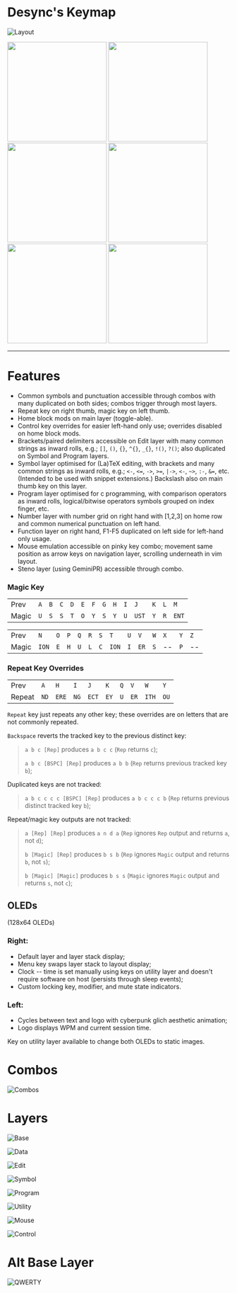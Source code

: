 # Desync's Keymap
![Layout](images/layout.png?raw=true)


<img src="./images/left.gif" height="225"> <img src="./images/right.jpg" height="225"> <img src="./images/base display.png" height="225"> <img src="./images/edit display.png" height="225"> <img src="./images/waves.png" height="225"> <img src="./images/four-byte-burger.png" height="225">

---
# Features
- Common symbols and punctuation accessible through combos with many duplicated on both sides; combos trigger through most layers.
- Repeat key on right thumb, magic key on left thumb.
- Home block mods on main layer (toggle-able).
- Control key overrides for easier left-hand only use; overrides disabled on home block mods.
- Brackets/paired delimiters accessible on Edit layer with many common strings as inward rolls, e.g.; `[]`, `()`, `{}`, `^{}`, `_{}`, `!()`, `?()`; also duplicated on Symbol and Program layers.
- Symbol layer optimised for (La)TeX editing, with brackets and many common strings as inward rolls, e.g.; `<-`, `<=`, `->`, `>=`, `|->`, `<-`, `~>`, `:-`, `&=`, etc. (Intended to be used with snippet extensions.) Backslash also on main thumb key on this layer.
- Program layer optimised for c programming, with comparison operators as inward rolls, logical/bitwise operators symbols grouped on index finger, etc.
- Number layer with number grid on right hand with [1,2,3] on home row and common numerical punctuation on left hand.
- Function layer on right hand, F1-F5 duplicated on left side for left-hand only usage.
- Mouse emulation accessible on pinky key combo; movement same position as arrow keys on navigation layer, scrolling underneath in vim layout.
- Steno layer (using GeminiPR) accessible through combo.

### Magic Key

|     |     |     |     |     |     |     |     |     |     |     |     |     |     |
| --- | --- | --- | --- | --- | --- | --- | --- | --- | --- | --- | --- | --- | --- |
| Prev  | `A` | `B`  | `C` | `D` | `E` | `F` | `G` | `H` | `I` | `J`   | `K` | `L` | `M`   | 
| Magic | `U` | `S`  | `S` | `T` | `O` | `Y` | `S` | `Y` | `U` | `UST` | `Y` | `R` | `ENT` |

|     |     |     |     |     |     |     |     |     |     |     |     |     |     |
| --- | --- | --- | --- | --- | --- | --- | --- | --- | --- | --- | --- | --- | --- |
| Prev  | `N`   | `O` | `P` | `Q` | `R` | `S` | `T`   | `U` | `V`  | `W` | `X` | `Y` | `Z` |
| Magic | `ION` | `E` | `H` | `U` | `L` | `C` | `ION` | `I` | `ER` | `S` | --  | `P` | --  |

### Repeat Key Overrides

|     |     |     |     |     |     |     |     |     |     |
| --- | --- | --- | --- | --- | --- | --- | --- | --- | --- |
| Prev   | `A`  | `H`   | `I`  | `J`   | `K`  | `Q` | `V`  | `W`   | `Y`  |
| Repeat | `ND` | `ERE` | `NG` | `ECT` | `EY` | `U` | `ER` | `ITH` | `OU` |

`Repeat` key just repeats any other key; these overrides are on letters that are not commonly repeated.

`Backspace` reverts the tracked key to the previous distinct key:

> `a b c [Rep]` produces `a b c c` (`Rep` returns `c`);
>
> `a b c [BSPC] [Rep]` produces `a b b` (`Rep` returns previous tracked key `b`);

Duplicated keys are not tracked:

> `a b c c c c [BSPC] [Rep]` produces `a b c c c b` (`Rep` returns previous distinct tracked key `b`);

Repeat/magic key outputs are not tracked:

> `a [Rep] [Rep]` produces `a n d a` (`Rep` ignores `Rep` output and returns `a`, not `d`);
> 
> `b [Magic] [Rep]` produces `b s b` (`Rep` ignores `Magic` output and returns `b`, not `s`);
> 
> `b [Magic] [Magic]` produces `b s s` (`Magic` ignores `Magic` output and returns `s`, not `c`);


## OLEDs
(128x64 OLEDs)
### Right:
- Default layer and layer stack display;
- Menu key swaps layer stack to layout display;
- Clock -- time is set manually using keys on utility layer and doesn't require software on host (persists through sleep events);
- Custom locking key, modifier, and mute state indicators.

### Left:
- Cycles between text and logo with cyberpunk glich aesthetic animation;
- Logo displays WPM and current session time.

Key on utility layer available to change both OLEDs to static images.

# Combos

![Combos](images/combos.png?raw=true)

# Layers
![Base](images/base.png?raw=true)

![Data](images/data.png?raw=true)

![Edit](images/edit.png?raw=true)

![Symbol](images/symbol.png?raw=true)

![Program](images/program.png?raw=true)

![Utility](images/utility.png?raw=true)

![Mouse](images/mouse.png?raw=true)

![Control](images/control.png?raw=true)


# Alt Base Layer

![QWERTY](images/qwerty.png?raw=true)


